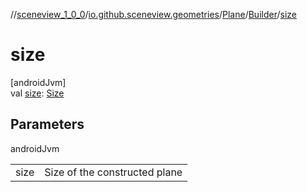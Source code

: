//[sceneview_1_0_0](../../../../index.md)/[io.github.sceneview.geometries](../../index.md)/[Plane](../index.md)/[Builder](index.md)/[size](size.md)

# size

[androidJvm]\
val [size](size.md): [Size](../../../io.github.sceneview.math/index.md#1872733609%2FClasslikes%2F-602047187)

## Parameters

androidJvm

| | |
|---|---|
| size | Size of the constructed plane |
